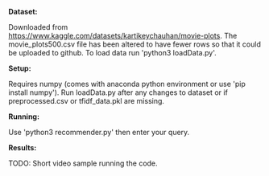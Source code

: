 **Dataset:**

Downloaded from https://www.kaggle.com/datasets/kartikeychauhan/movie-plots.
The movie_plots500.csv file has been altered to have fewer rows so that it could be uploaded to github.
To load data run 'python3 loadData.py'.

**Setup:**

Requires numpy (comes with anaconda python environment or use 'pip install numpy').
Run loadData.py after any changes to dataset or if preprocessed.csv or tfidf_data.pkl are missing.

**Running:**

Use 'python3 recommender.py' then enter your query. 

**Results:**

TODO: Short video sample running the code.
